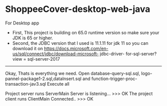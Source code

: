 # ShoppeeCover-desktop-web-java
For Desktop app

- First, This project is building on 65.0 runtime version so make sure your JDK is 65 or higher.
- Second, the JDBC version that I used is 11.1.11 for jdk 11 so you can download it on https://docs.microsoft.com/en-us/sql/connect/jdbc/download-microsoft- jdbc-driver- for-sql-server? view = sql-server-2017
---------------------------------------------------
Okay, Thats is everything we need.
Open database-query-sql.sql, logo-pannel-package1-2.sql,dataInsert.sql and function-trigger-proc-transaction-jav3.sql
Execute all

Project server runs ServerMain
Server is listening... >>> OK
The project client runs ClientMain
Connected.. >>> OK
